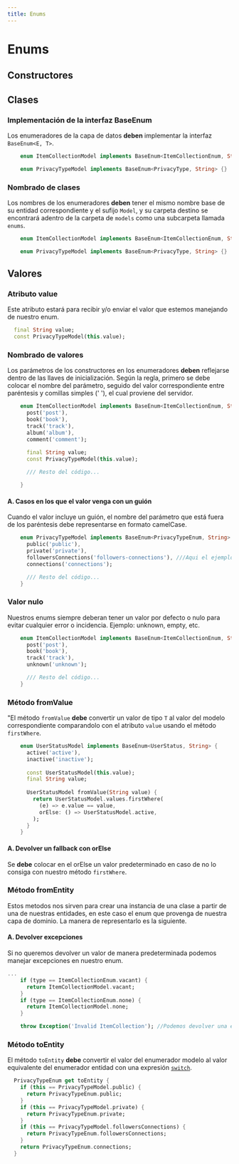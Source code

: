 ```yaml
---
title: Enums
---
```


# Enums

## Constructores

## Clases

### Implementación de la interfaz BaseEnum

Los enumeradores de la capa de datos **deben** implementar la interfaz `BaseEnum<E, T>`.

```dart title="Regla de nombrado de clases"
    enum ItemCollectionModel implements BaseEnum<ItemCollectionEnum, String> {} // Implementación de BaseEnum

    enum PrivacyTypeModel implements BaseEnum<PrivacyType, String> {}
```

### Nombrado de clases

Los nombres de los enumeradores **deben** tener el mismo nombre base de su entidad correspondiente y el sufijo `Model`, y su carpeta destino se encontrará adentro de la carpeta de `models` como una subcarpeta llamada `enums`.

```dart title="Regla de nombrado de clases"
    enum ItemCollectionModel implements BaseEnum<ItemCollectionEnum, String> {}

    enum PrivacyTypeModel implements BaseEnum<PrivacyType, String> {}
```

## Valores

### Atributo value

Este atributo estará para recibir y/o enviar el valor que estemos manejando de nuestro enum.

```dart title="Atributo value"
  final String value;
  const PrivacyTypeModel(this.value);
```

### Nombrado de valores

Los parámetros de los constructores en los enumeradores **deben** reflejarse dentro de las llaves de inicialización. Según la regla, primero se debe colocar el nombre del parámetro, seguido del valor correspondiente entre paréntesis y comillas simples (' '), el cual proviene del servidor.

```dart title="Nombrado de valores"
    enum ItemCollectionModel implements BaseEnum<ItemCollectionEnum, String> {
      post('post'),
      book('book'),
      track('track'),
      album('album'),
      comment('comment');

      final String value;
      const PrivacyTypeModel(this.value);
      
      /// Resto del código...

    }

```

#### A. Casos en los que el valor venga con un guión

Cuando el valor incluye un guión, el nombre del parámetro que está fuera de los paréntesis debe representarse en formato camelCase.

```dart title="Valores con guión"
    enum PrivacyTypeModel implements BaseEnum<PrivacyTypeEnum, String> {
      public('public'),
      private('private'),
      followersConnections('followers-connections'), ///Aqui el ejemplo del camelCase
      connections('connections');

      /// Resto del código...
    }
```

### Valor nulo

Nuestros enums siempre deberan tener un valor por defecto o nulo para evitar cualquier error o incidencia. Ejemplo: unknown, empty, etc.

```dart title="Valor nulo"
    enum ItemCollectionModel implements BaseEnum<ItemCollectionEnum, String> {
      post('post'),
      book('book'),
      track('track'),
      unknown('unknown');

      /// Resto del código...
    }
```

### Método fromValue

"El método `fromValue` **debe** convertir un valor de tipo `T` al valor del modelo correspondiente comparandolo con el atributo `value` usando el método `firstWhere`.

````dart title="Método fromValue"
    enum UserStatusModel implements BaseEnum<UserStatus, String> {
      active('active'),
      inactive('inactive');
      
      const UserStatusModel(this.value);
      final String value;
      
      UserStatusModel fromValue(String value) {
        return UserStatusModel.values.firstWhere(
          (e) => e.value == value,
          orElse: () => UserStatusModel.active,
        );
      }
    }
````

#### A. Devolver un fallback con orElse

Se **debe** colocar en el orElse un valor predeterminado en caso de no lo consiga con nuestro método `firstWhere`.


### Método fromEntity

Estos metodos nos sirven para crear una instancia de una clase a partir de una de nuestras entidades, en este caso el enum que provenga de nuestra capa de dominio. La manera de representarlo es la siguiente.

#### A. Devolver excepciones

Si no queremos devolver un valor de manera predeterminada podemos manejar excepciones en nuestro enum.

````dart title="¿Cómo devolver excepciones?"
...
    if (type == ItemCollectionEnum.vacant) {
      return ItemCollectionModel.vacant;
    }
    if (type == ItemCollectionEnum.none) {
      return ItemCollectionModel.none;
    }

    throw Exception('Invalid ItemCollection'); //Podemos devolver una excepcion normal o una excepcion personalizada

````

### Método toEntity

El método `toEntity` **debe**  convertir el valor del enumerador modelo al valor equivalente del enumerador entidad con una expresión 
[`switch`](https://dart.dev/language/branches#switch-statements).

```dart title="toEntity"
  PrivacyTypeEnum get toEntity {
    if (this == PrivacyTypeModel.public) {
      return PrivacyTypeEnum.public;
    }
    if (this == PrivacyTypeModel.private) {
      return PrivacyTypeEnum.private;
    }
    if (this == PrivacyTypeModel.followersConnections) {
      return PrivacyTypeEnum.followersConnections;
    }
    return PrivacyTypeEnum.connections;
  }
```
